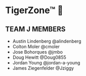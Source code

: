 # TigerZone™ :tiger:

## TEAM J MEMBERS
- Austin Lindenberg @alindenberg
- Colton Moler @cmoler
- Jose Bohorques @jmbo
- Doug Hewitt @Doug0855
- Jordan Young @jordan-a-young
- James Ziegenfelder @Jziggy
